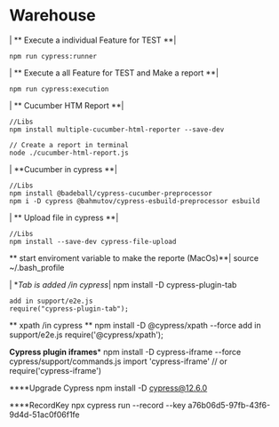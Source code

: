 # Warehouse

| ** Execute a individual Feature for TEST **|

	npm run cypress:runner 




| ** Execute a all Feature for TEST and Make a report **|
	
	npm run cypress:execution



| ** Cucumber HTM Report **|
	
	//Libs
	npm install multiple-cucumber-html-reporter --save-dev

	// Create a report in terminal
	node ./cucumber-html-report.js



| **Cucumber in cypress **|

	//Libs
	npm install @badeball/cypress-cucumber-preprocessor
	npm i -D cypress @bahmutov/cypress-esbuild-preprocessor esbuild

| ** Upload file in cypress **|
	
	//Libs
	npm install --save-dev cypress-file-upload


** start enviroment variable to make the reporte (MacOs)**|
source ~/.bash_profile



| **Tab is added /in cypress*|
	npm install -D cypress-plugin-tab

	add in support/e2e.js
	require("cypress-plugin-tab");
	
** xpath /in cypress
** npm install -D @cypress/xpath --force
add in support/e2e.js
require('@cypress/xpath');

**Cypress plugin iframes***
npm install -D cypress-iframe --force
cypress/support/commands.js
import 'cypress-iframe'
// or
require('cypress-iframe')

****Upgrade Cypress 
npm install -D cypress@12.6.0

****RecordKey
npx cypress run --record --key a76b06d5-97fb-43f6-9d4d-51ac0f06f1fe
	
